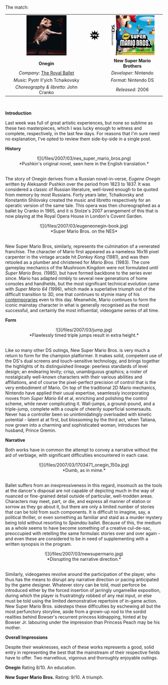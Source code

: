 <!--
.. title: Onegin vs New Super Mario Bros
.. slug: onegin-vs-new-super-mario-bros
.. date: 2007-03-26 23:40:04-05:00
.. tags: media,videogame,ds,show,completed,fiction
.. type: text
-->

The match:

| | | |
|:------------------------------:|:---------------------------:|:------------------------:|
| ![](/files/2007/03/onegin.jpg) | ![](/files/2007/03/vs1.jpg) | ![](/files/2007/03/new-super-mario-bros.jpg) |
| **Onegin**                     |                             | **New Super Mario Brothers** |
| *Company:* [The Royal Ballet](http://info.royaloperahouse.org/Home/) |  | *Developer:* Nintendo |
| *Music:* Pyotr Il'yich Tchaikovsky |  | *Format:* Nintendo DS |
| *Choreography & libretto:* John Cranko |  | *Released:* 2006 |

<br />

**Introduction**

Last week was full of great artistic experiences, but none so sublime as
these two masterpieces, which I was lucky enough to witness and
complete, respectively, in the last few days. For reasons that I'm sure
need no explanation, I've opted to review them side-by-side in a single
post.

**History**

<center>
![](/files/2007/03/nes_super_mario_bros.png)<br />
*Pushkin's original novel, seen here in the English translation.*
</center><br />

The story of Onegin derives from a Russian novel-in-verse, *Eugene
Onegin* written by Aleksandr Pushkin over the period from 1823 to 1837.
It was considered a classic of Russian literature, well-loved enough to
be quoted from memory by most Russians. Forty years later, Tchaikovsky
and Konstantin Shilovsky created the music and libretto respectively for
an operatic version of the same tale. This opera was then choreographed
as a ballet by Cranko in 1965, and it is Stolze's 2007 arrangement of
this that is now playing at the Royal Opera House in London's Covent
Garden.

<center>
![](/files/2007/03/eugeneonegin-book.jpg)<br />
*Super Mario Bros. on the NES*
</center><br />

New Super Mario Bros, similarly, represents the culmination of a
venerated franchise. The character of Mario first appeared as a nameless
16x16 pixel carpenter in the vintage arcade hit *Donkey Kong* (1981),
and was then retooled as a plumber and christened for *Mario Bros.*
(1983). The core gameplay mechanics of the Mushroom Kingdom were not
formulated until *Super Mario Bros.* (1985), but have formed backbone to
the series ever since. Mario has adapted nimbly to several new
generations of home consoles and handhelds, but the most significant
technical evolution came with *Super Mario 64* (1996), which made a
superlative triumph out of the difficult transition to 3D, one that
continues to stymie many of his
[contemporaries](http://www.joystiq.com/2006/12/13/what-funk-is-sega-in/)
even to this day. Meanwhile, Mario continues to form the iconic mainstay
character in what is generally recognised as the most successful, and
certainly the most influential, videogame series of all time.

**Form**

<center>
![](/files/2007/03/jump.jpg)<br />
*Flawlessly timed triple jumps result in extra height.*
</center><br />

Like so many other DS outings, New Super Mario Bros. is very much a
return to form for the champion platformer. It makes solid, competent
use of the DS's dual screens and touch-sensitive technology, and brings
together the highlights of its distinguished lineage: peerless standards
of level design; an endearing levity; crisp, unambiguous graphics; a
roster of nostalgically well-known characters with their various
abilities and affiliations, and of course the pixel-perfect precision of
control that is the very embodiment of Mario. On top of the traditional
2D Mario mechanics, Nintendo have applied their usual expertise,
seamlessly incorporating moves from *Super Mario 64* et al, enriching
and polishing the control scheme, while never complicating it.
Wall-jumps, a ground-pound, and a triple-jump, complete with a couple of
cheerily superficial somersaults. Never has a controller been so
unintimidatingly overloaded with kinetic potential - latent at at first,
but blossoming by the third act, when Tatiana, now grown into a charming
and sophisticated woman, introduces her husband, Prince Gremin.

**Narrative**

Both works have in common the attempt to convey a narrative without the
aid of verbiage, with significant difficulties encountered in each case.

<center>
![](/files/2007/03/1703471_onegin_150a.jpg)<br />
*Dumb, as in mime.*
</center><br />

Ballet suffers from an inexpressiveness in this regard, insomuch as the
tools at the dancer's disposal are not capable of depicting much in the
way of nuanced or fine-grained detail outside of particular,
well-trodden areas. Characters may meet, part, or die, and express all
manner of elation or sorrow as they go about it, but there are only a
limited number of stories that can be told from such components. It is
difficult to imagine, say, a political thriller, or even something as
familiar and staid as a murder mystery being told without resorting to
*Spandau* ballet. Because of this, the medium as a whole seems to have
become something of a creative cul-de-sac, preoccupied with retelling
the same formulaic stories over and over again - and even these are
considered to be in need of supplementing with a written synopsis in the
program.

<center>
![](/files/2007/03/newsupermario.jpg)<br />
*Disrupting the narrative direction.*
</center><br />

Similarly, videogames revolve around the participation of the player,
who thus has the means to disrupt any narrative direction or pacing
anticipated by the game designer. Whatever story can be told, must
perforce be introduced either by the forced insertion of jarringly
ungamelike exposition, during which the player is frustratingly robbed
of any real input, or else must be told using the limited demonstrative
repertoire of in-game action. New Super Mario Bros. sidesteps these
difficulties by eschewing all but the most perfunctory storyline, aside
from a grown-up nod to the sordid realities behind Bowser's recurrent
princess kidnapping, hinted at by Bowser Jr. labouring under the
impression than Princess Peach may be his mother.

**Overall Impressions**

Despite their weaknesses, each of these works represents a good, solid
entry in representing the best that the mainstream of their respective
fields have to offer. Two marvellous, vigorous and thoroughly enjoyable
outings.

**Onegin**
Rating 8/10.
An education.

**New Super Mario Bros.**
Rating: 9/10.
A triumph.
